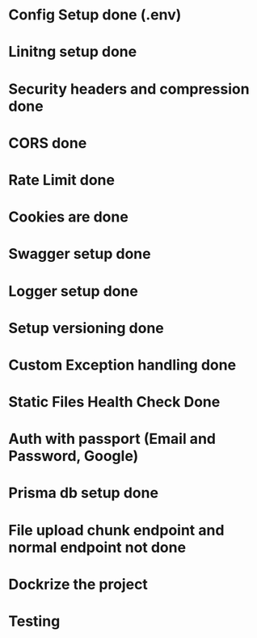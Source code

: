 # Config Setup done (.env)
# Linitng setup done
# Security headers and compression done
# CORS done
# Rate Limit done
# Cookies are done 
# Swagger setup done
# Logger setup done
# Setup versioning done
# Custom Exception handling done
# Static Files Health Check Done 
# Auth with passport (Email and Password, Google)
# Prisma db setup done


# File upload chunk endpoint and normal endpoint not done
# Dockrize the project
# Testing